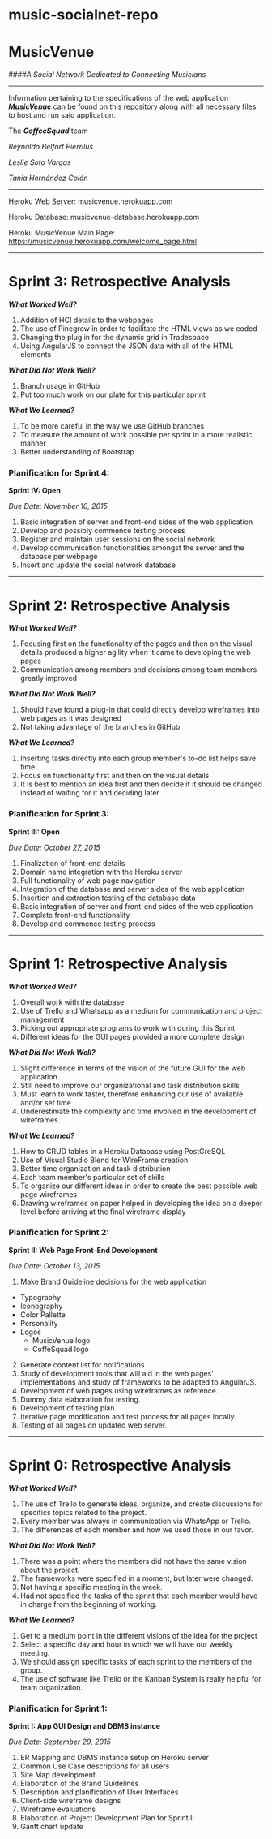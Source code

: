 # music-socialnet-repo

# MusicVenue
####_A Social Network Dedicated to Connecting Musicians_

----------

Information pertaining to the specifications of the web application ___MusicVenue___ can be found on this repository along with all necessary files to host and run said application.

The ***CoffeeSquad*** team

*Reynaldo Belfort Pierrilus*

*Leslie Soto Vargas*

*Tania Hernández Colón*

----------

Heroku Web Server: musicvenue.herokuapp.com

Heroku Database: musicvenue-database.herokuapp.com

Heroku MusicVenue Main Page: https://musicvenue.herokuapp.com/welcome_page.html

-----------

# Sprint 3: Retrospective Analysis

___What Worked Well?___

1. Addition of HCI details to the webpages
2. The use of Pinegrow in order to facilitate the HTML views as we coded
3. Changing the plug in for the dynamic grid in Tradespace
4. Using AngularJS to connect the JSON data with all of the HTML elements

___What Did Not Work Well?___

1. Branch usage in GitHub
2. Put too much work on our plate for this particular sprint

___What We Learned?___

1. To be more careful in the way we use GitHub branches
2. To measure the amount of work possible per sprint in a more realistic manner
3. Better understanding of Bootstrap


### Planification for Sprint 4:

**Sprint IV: Open**

*Due Date: ​November 10, 2015*

1. Basic integration of server and front-end sides of the web application
2. Develop and possibly commence testing process
3. Register and maintain user sessions on the social network
4. Develop communication functionalities amongst the server and the database per webpage
5. Insert and update the social network database



-----------

# Sprint 2: Retrospective Analysis

___What Worked Well?___

1. Focusing first on the functionality of the pages and then on the visual details produced a higher agility when it came to developing the web pages
2. Communication among members and decisions among team members greatly improved

___What Did Not Work Well?___

1. Should have found a plug-in that could directly develop wireframes into web pages as it was designed
2. Not taking advantage of the branches in GitHub

___What We Learned?___

1. Inserting tasks directly into each group member's to-do list helps save time
2. Focus on functionality first and then on the visual details
3. It is best to mention an idea first and then decide if it should be changed instead of waiting for it and deciding later


### Planification for Sprint 3:

**Sprint III: Open**

*Due Date: ​October 27, 2015*

1. Finalization of front-end details
2. Domain name integration with the Heroku server
3. Full functionality of web page navigation
4. Integration of the database and server sides of the web application
5. Insertion and extraction testing of the database data
6. Basic integration of server and front-end sides of the web application
7. Complete front-end functionality
8. Develop and commence testing process



-----------

# Sprint 1: Retrospective Analysis

___What Worked Well?___

1. Overall work with the database
2. Use of Trello and Whatsapp as a medium for communication and project management
3. Picking out appropriate programs to work with during this Sprint
4. Different ideas for the GUI pages provided a more complete design

___What Did Not Work Well?___

1. Slight difference in terms of the vision of the future GUI for the web application
2. Still need to improve our organizational and task distribution skills
3. Must learn to work faster, therefore enhancing our use of available and/or set time
4. Underestimate the complexity and time involved in the development of wireframes.

___What We Learned?___

1. How to CRUD tables in a Heroku Database using PostGreSQL
2. Use of Visual Studio Blend for WireFrame creation
3. Better time organization and task distribution
4. Each team member's particular set of skills
5. To organize our different ideas in order to create the best possible web page wireframes
6. Drawing wireframes on paper helped in developing the idea on a deeper level before arriving at the final wireframe display

### Planification for Sprint 2:

**Sprint II: Web Page Front-End Development**

*Due Date: ​October 13, 2015*

1. Make Brand Guideline decisions for the web application
  * Typography
  * Iconography
  * Color Pallette
  * Personality
  * Logos
    * MusicVenue logo
    * CoffeSquad logo
2. Generate content list for notifications
3. Study of development tools that will aid in the web pages’ implementations and study of frameworks to be adapted to AngularJS.
4. Development of web pages using wireframes as reference.
5. Dummy data elaboration for testing.
6. Development of testing plan.
7. Iterative page modification and test process for all pages locally.
8. Testing of all pages on updated web server.


-----------

# Sprint 0: Retrospective Analysis


___What Worked Well?___

1. The use of Trello to generate ideas, organize, and create discussions for specifics topics related to the project.
2. Every member was always in communication via WhatsApp or Trello.
3. The differences of each member and how we used those in our favor.

___What Did Not Work Well?___


1. There was a point where the members did not have the same vision about the project.
2. The frameworks were specified in a moment, but later were changed.
3. Not having a specific meeting in the week.
4. Had not specified the tasks of the sprint that each member would have in charge from the beginning of working. 

___What We Learned?___

1. Get to a medium point in the different visions of the idea for the project
2. Select a specific day and hour in which we will have our weekly meeting.
3. We should assign specific tasks of each sprint to the members of the group.
4. The use of software like Trello or the Kanban System is really helpful for team organization.

### Planification for Sprint 1:

**Sprint I: App GUI Design and DBMS instance**

*Due Date: ​September 29, 2015*

1. ER Mapping and DBMS instance setup on Heroku server
2. Common Use Case descriptions for all users
3. Site Map development
4. Elaboration of the Brand Guidelines
5. Description and planification of User Interfaces
6. Client-side wireframe designs
7. Wireframe evaluations
8. Elaboration of Project Development Plan for Sprint II 
9. Gantt chart update
